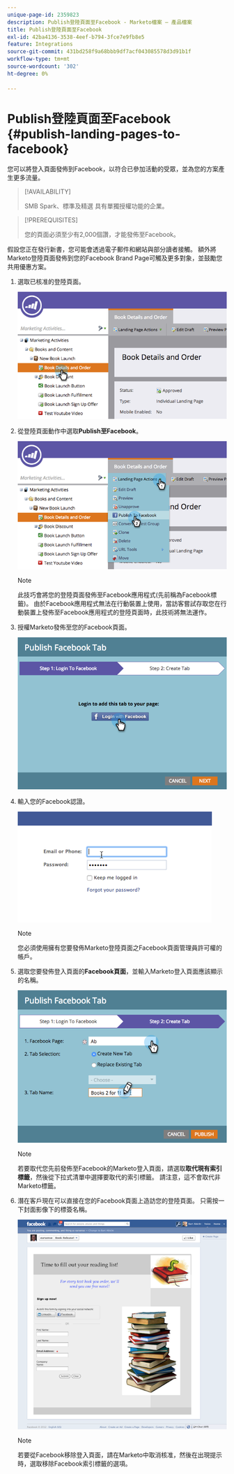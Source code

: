 ```yaml
---
unique-page-id: 2359823
description: Publish登陸頁面至Facebook - Marketo檔案 — 產品檔案
title: Publish登陸頁面至Facebook
exl-id: 42ba4136-3538-4eef-b794-3fce7e9fb8e5
feature: Integrations
source-git-commit: 431bd258f9a68bbb9df7acf043085578d3d91b1f
workflow-type: tm+mt
source-wordcount: '302'
ht-degree: 0%

---
```


# Publish登陸頁面至Facebook {#publish-landing-pages-to-facebook}

您可以將登入頁面發佈到Facebook，以符合已參加活動的受眾，並為您的方案產生更多流量。

>[!AVAILABILITY]
>
>SMB Spark、標準及精選 具有單獨授權功能的企業。

>[!PREREQUISITES]
>
>您的頁面必須至少有2,000個讚，才能發佈至Facebook。

假設您正在發行新書，您可能會透過電子郵件和網站與部分讀者接觸。 額外將Marketo登陸頁面發佈到您的Facebook Brand Page可觸及更多對象，並鼓勵您共用優惠方案。

1. 選取已核准的登陸頁面。

   ![](assets/image2015-4-22-16-3a53-3a46.png)

1. 從登陸頁面動作中選取&#x200B;**Publish至Facebook**。

   ![](assets/image2015-4-22-16-3a54-3a55.png)

   >[!NOTE]
   >
   >此技巧會將您的登陸頁面發佈至Facebook應用程式(先前稱為Facebook標籤)。 由於Facebook應用程式無法在行動裝置上使用，當訪客嘗試存取您在行動裝置上發佈至Facebook應用程式的登陸頁面時，此技術將無法運作。

1. 授權Marketo發佈至您的Facebook頁面。

   ![](assets/image2015-4-22-18-3a27-3a14.png)

1. 輸入您的Facebook認證。

   ![](assets/image2015-4-22-18-3a29-3a57.png)

   >[!NOTE]
   >
   >您必須使用擁有您要發佈Marketo登陸頁面之Facebook頁面管理員許可權的帳戶。

1. 選取您要發佈登入頁面的&#x200B;**Facebook頁面**，並輸入Marketo登入頁面應該顯示的名稱。

   ![](assets/image2015-4-22-18-3a31-3a39.png)

   >[!NOTE]
   >
   >若要取代您先前發佈至Facebook的Marketo登入頁面，請選取&#x200B;**取代現有索引標籤**，然後從下拉式清單中選擇要取代的索引標籤。 請注意，這不會取代非Marketo標籤。

1. 潛在客戶現在可以直接在您的Facebook頁面上造訪您的登陸頁面。 只需按一下封面影像下的標簽名稱。

   ![](assets/image2015-4-22-18-3a42-3a15.png)

   >[!NOTE]
   >
   >若要從Facebook移除登入頁面，請在Marketo中取消核准，然後在出現提示時，選取移除Facebook索引標籤的選項。
